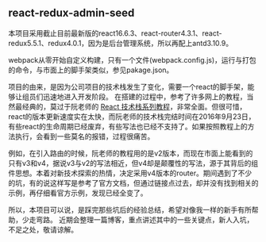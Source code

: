 ## react-redux-admin-seed

本项目采用截止目前最新版的react16.6.3、react-router4.3.1、react-redux5.5.1、redux4.0.1，因为是后台管理系统，所以再配上antd3.10.9。

webpack从零开始自定义构建，只有一个文件(webpack.config.js)，运行与打包的命令，与市面上的脚手架类似，参见pakage.json。

项目的由来，是因为公司项目的技术栈发生了变化，需要一个react的脚手架，能够让组员们迅速地进入开发阶段。
在搭建的过程中，参考了许多网上的教程，当然最经典的，莫过于阮老师的 [React 技术栈系列教程](http://www.ruanyifeng.com/blog/2016/09/react-technology-stack.html)，非常全面。但很可惜，react的版本更新速度实在太快，而阮老师的技术栈完结时间在2016年9月23日，有些react的生命周期已经废弃，有些写法也已经不支持了。如果按照教程上的方法执行，会看到一些莫名的报错，过程很痛苦。

例如，在引入路由的时候，阮老师的教程用的是v2版本，而现在市面上能看到的只有v3和v4，据说v3与v2的写法相近，但v4却是颠覆性的写法，源于其背后的组件思想。本着对新技术探索的热情，决定采用v4版本的router。期间遇到了不少的坑，有的说这样写是参考了官方文档，但通过链接点过去，却并没有找到相关的示例，再仔细看官方示例，发现已经全变了。

所以，本项目可以说，是踩完那些坑后的经验总结，希望对像我一样的新手有所帮助，少走弯路。
近期会整理一篇博客，重点讲述其中的一些关键点，新人入坑，不足之处，敬请谅解。
